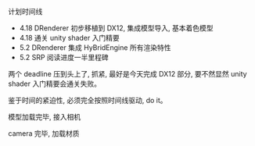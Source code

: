 计划时间线

* 4.18 DRenderer 初步移植到 DX12, 集成模型导入, 基本着色模型
* 4.18 通关 unity shader 入门精要
* 5.2 DRenderer 集成 HyBridEngine 所有渲染特性
* 5.2 SRP 阅读进度一半里程碑

两个 deadline 压到头上了, 抓紧, 最好是今天完成 DX12 部分, 要不然显然 unity shader 入门精要会通关失败。

鉴于时间的紧迫性, 必须完全按照时间线驱动, do it。

模型加载完毕, 接入相机

camera 完毕, 加载材质

